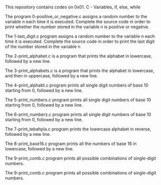 This repository contains codes on 0x01. C - Variables, if, else, while

The program 0-positive_or_negative.c assigns a random number to the variable n each time it is executed. Complete the source code in order to print whether the number stored in the variable n is positive or negative.

The 1-last_digit.c program assigns a random number to the variable n each time it is executed. Complete the source code in order to print the last digit of the number stored in the variable n

The 2-print_alphabet.c is a program that prints the alphabet in lowercase, followed by a new line.

The 3-print_alphabets.c is a program that prints the alphabet in lowercase, and then in uppercase, followed by a new line.

The 4-print_alphabt.c program prints all single digit numbers of base 10 starting from 0, followed by a new line.

The 5-print_numbers.c program prints all single digit numbers of base 10 starting from 0, followed by a new line.

The 6-print_numberz.c program  prints all single digit numbers of base 10 starting from 0, followed by a new line.

The 7-print_tebahpla.c program prints the lowercase alphabet in reverse, followed by a new line.

The 8-print_base16.c program prints all the numbers of base 16 in lowercase, followed by a new line.

The 9-print_comb.c program prints all possible combinations of single-digit numbers.

The 9-print_comb.c program prints all possible combinations of single-digit numbers.

